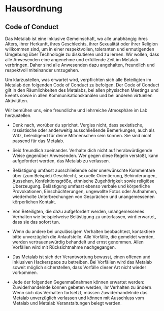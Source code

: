 Hausordnung
===========

Code of Conduct
---------------

Das Metalab ist eine inklusive Gemeinschaft, wo alle unabhängig ihres Alters, ihrer Herkunft, ihres Geschlechts, ihrer Sexualität oder ihrer Religion willkommen sind, um in einer respektvollen, toleranten und ermutigenden Umgebung über Technologie zu diskutieren und zu lernen. Wir wollen, dass alle Anwesenden eine angenehme und erfüllende Zeit im Metalab verbringen. Daher sind alle Anwesenden dazu angehalten, freundlich und respektvoll miteinander umzugehen.

Um klarzustellen, was erwartet wird, verpflichten sich alle Beteiligten im Metalab den folgenden Code of Conduct zu befolgen. Der Code of Conduct gilt in den Räumlichkeiten des Metalabs, bei allen physischen Meetings und Events sowie in allen Kommunikationskanälen und bei anderen virtuellen Aktivitäten.

Wir bemühen uns, eine freundliche und lehrreiche Atmosphäre im Lab herzustellen.

* Denk nach, worüber du sprichst. Vergiss nicht, dass sexistische, rassistische oder anderweitig ausschließende Bemerkungen, auch als Witz, beleidigend für deine Mitmenschen sein können. Sie sind nicht passend für das Metalab.

* Seid freundlich zueinander. Verhalte dich nicht auf herabwürdigende Weise gegenüber Anwesenden. Wer gegen diese Regeln verstößt, kann aufgefordert werden, das Metalab zu verlassen.

* Belästigung umfasst ausschließende oder unerwünschte Kommentare über (zum Beispiel) Geschlecht, sexuelle Orientierung, Behinderungen, Aussehen, Konfektionsgröße, ethnische Zugehörigkeit sowie religiöse Überzeugung. Belästigung umfasst ebenso verbale und körperliche Provokationen, Einschüchterungen, ungewollte Fotos oder Aufnahmen, wiederholte Unterbrechungen von Gesprächen und unangemessenen körperlichen Kontakt.

* Von Beteiligten, die dazu aufgefordert werden, unangemessenes Verhalten wie beispielweise Belästigung zu unterlassen, wird erwartet, dass sie das sofort tun.

* Wenn du andere bei unzulässigem Verhalten beobachtest, kontaktiere bitte unverzüglich die Anlaufstelle. Alle Vorfälle, die gemeldet werden, werden vertrauenswürdig behandelt und ernst genommen. Allen Vorfällen wird mit Rücksichtnahme nachgegangen.

* Das Metalab ist sich der Verantwortung bewusst, einen offenen und inklusiven Hackerspace zu betreiben. Bei Vorfällen wird das Metalab soweit möglich sicherstellen, dass Vorfälle dieser Art nicht wieder vorkommen.

* Jede der folgenden Gegenmaßnahmen können erwartet werden: Zuwiderhandelnde können gebeten werden, ihr Verhalten zu ändern. Wenn sich das Verhalten fortsetzt, müssen Zuwiderhandelnde das Metalab unverzüglich verlassen und können mit Ausschluss vom Metalab und Metalab Veranstaltungen belegt werden.
